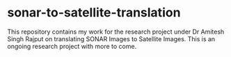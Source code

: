 # sonar-to-satellite-translation
This repository contains my work for the research project under Dr Amitesh Singh Rajput on translating SONAR Images to Satellite Images. This is an ongoing research project with more to come.
